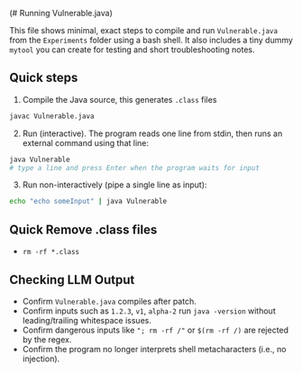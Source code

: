 (# Running Vulnerable.java)

This file shows minimal, exact steps to compile and run `Vulnerable.java` from the `Experiments` folder using a bash shell. It also includes a tiny dummy `mytool` you can create for testing and short troubleshooting notes.

## Quick steps

1. Compile the Java source, this generates `.class` files
```bash
javac Vulnerable.java
```

2. Run (interactive). The program reads one line from stdin, then runs an external command using that line:
```bash
java Vulnerable
# type a line and press Enter when the program waits for input
```

3. Run non-interactively (pipe a single line as input):
```bash
echo "echo someInput" | java Vulnerable
```

## Quick Remove .class files
- `rm -rf *.class`

## Checking LLM Output
- Confirm `Vulnerable.java` compiles after patch.
- Confirm inputs such as `1.2.3`, `v1`, `alpha-2` run `java -version` without leading/trailing whitespace issues.
- Confirm dangerous inputs like `"; rm -rf /"` or `$(rm -rf /)` are rejected by the regex.
- Confirm the program no longer interprets shell metacharacters (i.e., no injection).
